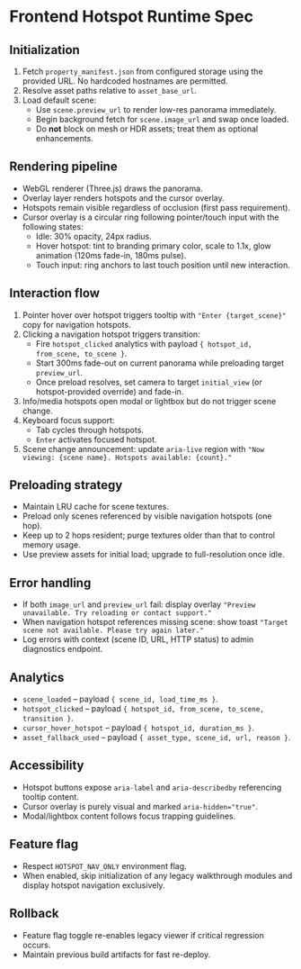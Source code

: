# Frontend Hotspot Runtime Spec

## Initialization
1. Fetch `property_manifest.json` from configured storage using the provided URL. No hardcoded hostnames are permitted.
2. Resolve asset paths relative to `asset_base_url`.
3. Load default scene:
   * Use `scene.preview_url` to render low-res panorama immediately.
   * Begin background fetch for `scene.image_url` and swap once loaded.
   * Do **not** block on mesh or HDR assets; treat them as optional enhancements.

## Rendering pipeline
* WebGL renderer (Three.js) draws the panorama.
* Overlay layer renders hotspots and the cursor overlay.
* Hotspots remain visible regardless of occlusion (first pass requirement).
* Cursor overlay is a circular ring following pointer/touch input with the following states:
  * Idle: 30% opacity, 24px radius.
  * Hover hotspot: tint to branding primary color, scale to 1.1x, glow animation (120ms fade-in, 180ms pulse).
  * Touch input: ring anchors to last touch position until new interaction.

## Interaction flow
1. Pointer hover over hotspot triggers tooltip with `"Enter {target_scene}"` copy for navigation hotspots.
2. Clicking a navigation hotspot triggers transition:
   * Fire `hotspot_clicked` analytics with payload `{ hotspot_id, from_scene, to_scene }`.
   * Start 300ms fade-out on current panorama while preloading target `preview_url`.
   * Once preload resolves, set camera to target `initial_view` (or hotspot-provided override) and fade-in.
3. Info/media hotspots open modal or lightbox but do not trigger scene change.
4. Keyboard focus support:
   * Tab cycles through hotspots.
   * `Enter` activates focused hotspot.
5. Scene change announcement: update `aria-live` region with `"Now viewing: {scene name}. Hotspots available: {count}."`

## Preloading strategy
* Maintain LRU cache for scene textures.
* Preload only scenes referenced by visible navigation hotspots (one hop).
* Keep up to 2 hops resident; purge textures older than that to control memory usage.
* Use preview assets for initial load; upgrade to full-resolution once idle.

## Error handling
* If both `image_url` and `preview_url` fail: display overlay `"Preview unavailable. Try reloading or contact support."`
* When navigation hotspot references missing scene: show toast `"Target scene not available. Please try again later."`
* Log errors with context (scene ID, URL, HTTP status) to admin diagnostics endpoint.

## Analytics
* `scene_loaded` – payload `{ scene_id, load_time_ms }`.
* `hotspot_clicked` – payload `{ hotspot_id, from_scene, to_scene, transition }`.
* `cursor_hover_hotspot` – payload `{ hotspot_id, duration_ms }`.
* `asset_fallback_used` – payload `{ asset_type, scene_id, url, reason }`.

## Accessibility
* Hotspot buttons expose `aria-label` and `aria-describedby` referencing tooltip content.
* Cursor overlay is purely visual and marked `aria-hidden="true"`.
* Modal/lightbox content follows focus trapping guidelines.

## Feature flag
* Respect `HOTSPOT_NAV_ONLY` environment flag.
* When enabled, skip initialization of any legacy walkthrough modules and display hotspot navigation exclusively.

## Rollback
* Feature flag toggle re-enables legacy viewer if critical regression occurs.
* Maintain previous build artifacts for fast re-deploy.
